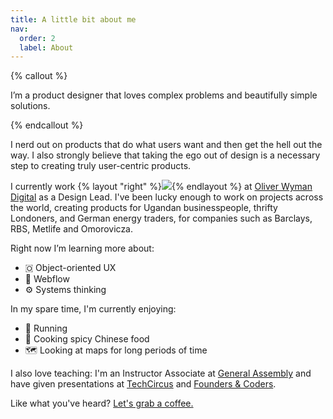```yaml
---
title: A little bit about me
nav:
  order: 2
  label: About
---
```


{% callout %}

I’m a product designer that loves complex problems and beautifully simple solutions.

{% endcallout %}

I nerd out on products that do what users want and then get the hell out the way. I also strongly believe that taking the ego out of design is a necessary step to creating truly user-centric products.

I currently work {% layout "right" %}![](https://cdn-images-1.medium.com/max/2000/1*h_B5W3E2CTR7kzuUY2qvNQ.jpeg){% endlayout %} at [Oliver Wyman Digital](https://www.oliverwyman.com/index.html) as a Design Lead. I've been lucky enough to work on projects across the world, creating products for Ugandan businesspeople, thrifty Londoners, and German energy traders, for companies such as Barclays, RBS, Metlife and Omorovicza.  

Right now I’m learning more about: 
- 🇴 Object-oriented UX
- 🔗 Webflow
- ⚙️ Systems thinking

In my spare time, I'm currently enjoying:
- 🏃 Running
- 🥟 Cooking spicy Chinese food
- 🗺️ Looking at maps for long periods of time

I also love teaching: I'm an Instructor Associate at [General Assembly](https://generalassemb.ly/) and have given presentations at [TechCircus](https://www.techcircustv.com) and [Founders & Coders](https://www.foundersandcoders.com/).

Like what you've heard? [Let's grab a coffee.](https://jaredhill.co/contact/)

